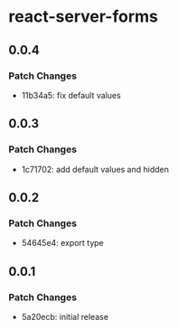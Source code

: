 # react-server-forms

## 0.0.4

### Patch Changes

- 11b34a5: fix default values

## 0.0.3

### Patch Changes

- 1c71702: add default values and hidden

## 0.0.2

### Patch Changes

- 54645e4: export type

## 0.0.1

### Patch Changes

- 5a20ecb: initial release
